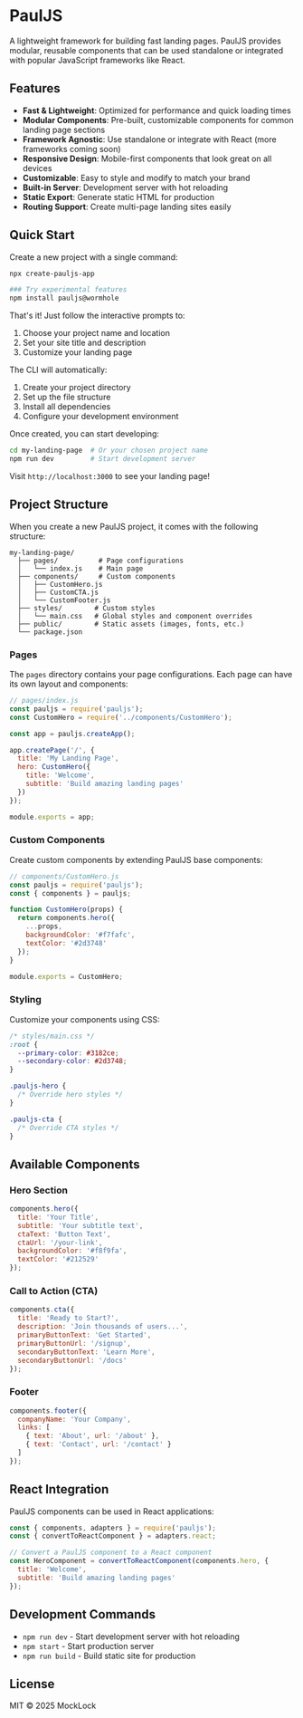 # PaulJS

A lightweight framework for building fast landing pages. PaulJS provides modular, reusable components that can be used standalone or integrated with popular JavaScript frameworks like React.

## Features

- **Fast & Lightweight**: Optimized for performance and quick loading times
- **Modular Components**: Pre-built, customizable components for common landing page sections
- **Framework Agnostic**: Use standalone or integrate with React (more frameworks coming soon)
- **Responsive Design**: Mobile-first components that look great on all devices
- **Customizable**: Easy to style and modify to match your brand
- **Built-in Server**: Development server with hot reloading
- **Static Export**: Generate static HTML for production
- **Routing Support**: Create multi-page landing sites easily

## Quick Start

Create a new project with a single command:

```bash
npx create-pauljs-app

### Try experimental features
npm install pauljs@wormhole
```

That's it! Just follow the interactive prompts to:
1. Choose your project name and location
2. Set your site title and description
3. Customize your landing page

The CLI will automatically:
1. Create your project directory
2. Set up the file structure
3. Install all dependencies
4. Configure your development environment

Once created, you can start developing:
```bash
cd my-landing-page  # Or your chosen project name
npm run dev         # Start development server
```

Visit `http://localhost:3000` to see your landing page!

## Project Structure

When you create a new PaulJS project, it comes with the following structure:

```
my-landing-page/
  ├── pages/          # Page configurations
  │   └── index.js    # Main page
  ├── components/     # Custom components
  │   ├── CustomHero.js
  │   ├── CustomCTA.js
  │   └── CustomFooter.js
  ├── styles/        # Custom styles
  │   └── main.css   # Global styles and component overrides
  ├── public/        # Static assets (images, fonts, etc.)
  └── package.json
```

### Pages

The `pages` directory contains your page configurations. Each page can have its own layout and components:

```javascript
// pages/index.js
const pauljs = require('pauljs');
const CustomHero = require('../components/CustomHero');

const app = pauljs.createApp();

app.createPage('/', {
  title: 'My Landing Page',
  hero: CustomHero({
    title: 'Welcome',
    subtitle: 'Build amazing landing pages'
  })
});

module.exports = app;
```

### Custom Components

Create custom components by extending PaulJS base components:

```javascript
// components/CustomHero.js
const pauljs = require('pauljs');
const { components } = pauljs;

function CustomHero(props) {
  return components.hero({
    ...props,
    backgroundColor: '#f7fafc',
    textColor: '#2d3748'
  });
}

module.exports = CustomHero;
```

### Styling

Customize your components using CSS:

```css
/* styles/main.css */
:root {
  --primary-color: #3182ce;
  --secondary-color: #2d3748;
}

.pauljs-hero {
  /* Override hero styles */
}

.pauljs-cta {
  /* Override CTA styles */
}
```

## Available Components

### Hero Section
```javascript
components.hero({
  title: 'Your Title',
  subtitle: 'Your subtitle text',
  ctaText: 'Button Text',
  ctaUrl: '/your-link',
  backgroundColor: '#f8f9fa',
  textColor: '#212529'
});
```

### Call to Action (CTA)
```javascript
components.cta({
  title: 'Ready to Start?',
  description: 'Join thousands of users...',
  primaryButtonText: 'Get Started',
  primaryButtonUrl: '/signup',
  secondaryButtonText: 'Learn More',
  secondaryButtonUrl: '/docs'
});
```

### Footer
```javascript
components.footer({
  companyName: 'Your Company',
  links: [
    { text: 'About', url: '/about' },
    { text: 'Contact', url: '/contact' }
  ]
});
```

## React Integration

PaulJS components can be used in React applications:

```javascript
const { components, adapters } = require('pauljs');
const { convertToReactComponent } = adapters.react;

// Convert a PaulJS component to a React component
const HeroComponent = convertToReactComponent(components.hero, {
  title: 'Welcome',
  subtitle: 'Build amazing landing pages'
});
```

## Development Commands

- `npm run dev` - Start development server with hot reloading
- `npm start` - Start production server
- `npm run build` - Build static site for production

## License

MIT © 2025 MockLock

